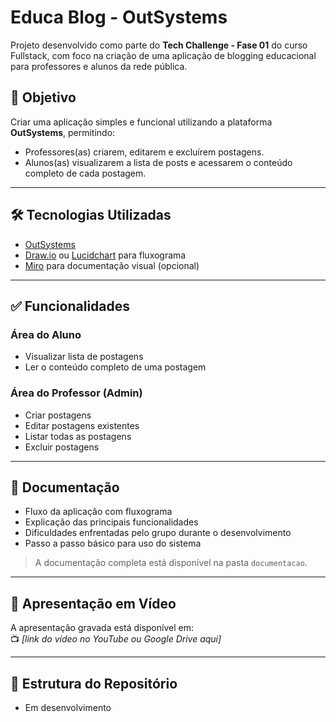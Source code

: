 # Educa Blog - OutSystems

Projeto desenvolvido como parte do **Tech Challenge - Fase 01** do curso Fullstack, com foco na criação de uma aplicação de blogging educacional para professores e alunos da rede pública.

## 🎯 Objetivo

Criar uma aplicação simples e funcional utilizando a plataforma **OutSystems**, permitindo:

- Professores(as) criarem, editarem e excluírem postagens.
- Alunos(as) visualizarem a lista de posts e acessarem o conteúdo completo de cada postagem.

---

## 🛠️ Tecnologias Utilizadas

- [OutSystems](https://www.outsystems.com/)
- [Draw.io](https://draw.io/) ou [Lucidchart](https://www.lucidchart.com/) para fluxograma
- [Miro](https://miro.com/) para documentação visual (opcional)

---

## ✅ Funcionalidades

### Área do Aluno
- Visualizar lista de postagens
- Ler o conteúdo completo de uma postagem

### Área do Professor (Admin)
- Criar postagens
- Editar postagens existentes
- Listar todas as postagens
- Excluir postagens

---

## 📄 Documentação

- Fluxo da aplicação com fluxograma
- Explicação das principais funcionalidades
- Dificuldades enfrentadas pelo grupo durante o desenvolvimento
- Passo a passo básico para uso do sistema

> A documentação completa está disponível na pasta `documentacao`.

---

## 🎥 Apresentação em Vídeo

A apresentação gravada está disponível em:  
📺 *[link do vídeo no YouTube ou Google Drive aqui]*

---

## 📂 Estrutura do Repositório
- Em desenvolvimento
